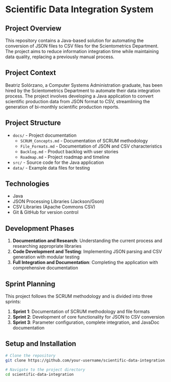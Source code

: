 # Scientific Data Integration System

## Project Overview
This repository contains a Java-based solution for automating the conversion of JSON files to CSV files for the Scientometrics Department. The project aims to reduce information integration time while maintaining data quality, replacing a previously manual process.

## Project Context
Beatriz Solórzano, a Computer Systems Administration graduate, has been hired by the Scientometrics Department to automate their data integration process. The project involves developing a Java application to convert scientific production data from JSON format to CSV, streamlining the generation of bi-monthly scientific production reports.

## Project Structure
- `docs/` - Project documentation
  - `SCRUM_Concepts.md` - Documentation of SCRUM methodology
  - `File_Formats.md` - Documentation of JSON and CSV characteristics
  - `Backlog.md` - Product backlog with user stories
  - `Roadmap.md` - Project roadmap and timeline
- `src/` - Source code for the Java application
- `data/` - Example data files for testing

## Technologies
- Java
- JSON Processing Libraries (Jackson/Gson)
- CSV Libraries (Apache Commons CSV)
- Git & GitHub for version control

## Development Phases
1. **Documentation and Research**: Understanding the current process and researching appropriate libraries
2. **Code Development and Testing**: Implementing JSON parsing and CSV generation with modular testing
3. **Full Integration and Documentation**: Completing the application with comprehensive documentation

## Sprint Planning
This project follows the SCRUM methodology and is divided into three sprints:
1. **Sprint 1**: Documentation of SCRUM methodology and file formats
2. **Sprint 2**: Development of core functionality for JSON to CSV conversion
3. **Sprint 3**: Parameter configuration, complete integration, and JavaDoc documentation

## Setup and Installation
```bash
# Clone the repository
git clone https://github.com/your-username/scientific-data-integration.git

# Navigate to the project directory
cd scientific-data-integration